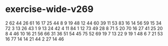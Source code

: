# exercise-wide-v269
2
62
44
26
61
16
17
25
44
8
9
19
48
12
44
60
39
11
53
83
16
14
56
59
15
34
72
3
13
26
43
1
9
13
24
42
4
11
84
1
12
73
49
28
8
71
5
20
70
16
27
41
25
20
8
4
46
10
16
21
56
66
31
36
51
54
45
75
52
69
19
7
13
22
9
19
1
48
6
7
21
53
16
77
14
14
21
44
2
27
14
46
